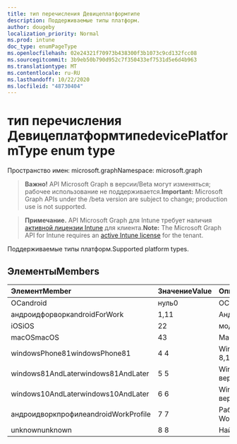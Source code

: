 ```yaml
---
title: тип перечисления Девицеплатформтипе
description: Поддерживаемые типы платформ.
author: dougeby
localization_priority: Normal
ms.prod: intune
doc_type: enumPageType
ms.openlocfilehash: 02e24321f70973b438300f3b1073c9cd132fcc08
ms.sourcegitcommit: 3b9eb50b790d952c7f350433ef7531d5e6d4b963
ms.translationtype: MT
ms.contentlocale: ru-RU
ms.lasthandoff: 10/22/2020
ms.locfileid: "48730404"
---
```

# <a name="deviceplatformtype-enum-type"></a><span data-ttu-id="34e6e-103">тип перечисления Девицеплатформтипе</span><span class="sxs-lookup"><span data-stu-id="34e6e-103">devicePlatformType enum type</span></span>

<span data-ttu-id="34e6e-104">Пространство имен: microsoft.graph</span><span class="sxs-lookup"><span data-stu-id="34e6e-104">Namespace: microsoft.graph</span></span>

> <span data-ttu-id="34e6e-105">**Важно!** API Microsoft Graph в версии/Beta могут изменяться; рабочее использование не поддерживается.</span><span class="sxs-lookup"><span data-stu-id="34e6e-105">**Important:** Microsoft Graph APIs under the /beta version are subject to change; production use is not supported.</span></span>

> <span data-ttu-id="34e6e-106">**Примечание.** API Microsoft Graph для Intune требует наличия [активной лицензии Intune](https://go.microsoft.com/fwlink/?linkid=839381) для клиента.</span><span class="sxs-lookup"><span data-stu-id="34e6e-106">**Note:** The Microsoft Graph API for Intune requires an [active Intune license](https://go.microsoft.com/fwlink/?linkid=839381) for the tenant.</span></span>

<span data-ttu-id="34e6e-107">Поддерживаемые типы платформ.</span><span class="sxs-lookup"><span data-stu-id="34e6e-107">Supported platform types.</span></span>

## <a name="members"></a><span data-ttu-id="34e6e-108">Элементы</span><span class="sxs-lookup"><span data-stu-id="34e6e-108">Members</span></span>
|<span data-ttu-id="34e6e-109">Элемент</span><span class="sxs-lookup"><span data-stu-id="34e6e-109">Member</span></span>|<span data-ttu-id="34e6e-110">Значение</span><span class="sxs-lookup"><span data-stu-id="34e6e-110">Value</span></span>|<span data-ttu-id="34e6e-111">Описание</span><span class="sxs-lookup"><span data-stu-id="34e6e-111">Description</span></span>|
|:---|:---|:---|
|<span data-ttu-id="34e6e-112">ОС</span><span class="sxs-lookup"><span data-stu-id="34e6e-112">android</span></span>|<span data-ttu-id="34e6e-113">нуль</span><span class="sxs-lookup"><span data-stu-id="34e6e-113">0</span></span>|<span data-ttu-id="34e6e-114">ОС.</span><span class="sxs-lookup"><span data-stu-id="34e6e-114">Android.</span></span>|
|<span data-ttu-id="34e6e-115">андроидфорворк</span><span class="sxs-lookup"><span data-stu-id="34e6e-115">androidForWork</span></span>|<span data-ttu-id="34e6e-116">1,1</span><span class="sxs-lookup"><span data-stu-id="34e6e-116">1</span></span>|<span data-ttu-id="34e6e-117">Андроидфорворк.</span><span class="sxs-lookup"><span data-stu-id="34e6e-117">AndroidForWork.</span></span>|
|<span data-ttu-id="34e6e-118">iOS</span><span class="sxs-lookup"><span data-stu-id="34e6e-118">iOS</span></span>|<span data-ttu-id="34e6e-119">2</span><span class="sxs-lookup"><span data-stu-id="34e6e-119">2</span></span>|<span data-ttu-id="34e6e-120">модуле.</span><span class="sxs-lookup"><span data-stu-id="34e6e-120">iOS.</span></span>|
|<span data-ttu-id="34e6e-121">macOS</span><span class="sxs-lookup"><span data-stu-id="34e6e-121">macOS</span></span>|<span data-ttu-id="34e6e-122">4</span><span class="sxs-lookup"><span data-stu-id="34e6e-122">3</span></span>|<span data-ttu-id="34e6e-123">MacOS.</span><span class="sxs-lookup"><span data-stu-id="34e6e-123">MacOS.</span></span>|
|<span data-ttu-id="34e6e-124">windowsPhone81</span><span class="sxs-lookup"><span data-stu-id="34e6e-124">windowsPhone81</span></span>|<span data-ttu-id="34e6e-125">4 </span><span class="sxs-lookup"><span data-stu-id="34e6e-125">4</span></span>|<span data-ttu-id="34e6e-126">WindowsPhone 8,1.</span><span class="sxs-lookup"><span data-stu-id="34e6e-126">WindowsPhone 8.1.</span></span>|
|<span data-ttu-id="34e6e-127">windows81AndLater</span><span class="sxs-lookup"><span data-stu-id="34e6e-127">windows81AndLater</span></span>|<span data-ttu-id="34e6e-128">5 </span><span class="sxs-lookup"><span data-stu-id="34e6e-128">5</span></span>|<span data-ttu-id="34e6e-129">Windows 8,1 и более поздние версии</span><span class="sxs-lookup"><span data-stu-id="34e6e-129">Windows 8.1 and later</span></span>|
|<span data-ttu-id="34e6e-130">windows10AndLater</span><span class="sxs-lookup"><span data-stu-id="34e6e-130">windows10AndLater</span></span>|<span data-ttu-id="34e6e-131">6 </span><span class="sxs-lookup"><span data-stu-id="34e6e-131">6</span></span>|<span data-ttu-id="34e6e-132">Windows 10 и более поздних версий.</span><span class="sxs-lookup"><span data-stu-id="34e6e-132">Windows 10 and later.</span></span>|
|<span data-ttu-id="34e6e-133">андроидворкпрофиле</span><span class="sxs-lookup"><span data-stu-id="34e6e-133">androidWorkProfile</span></span>|<span data-ttu-id="34e6e-134">7 </span><span class="sxs-lookup"><span data-stu-id="34e6e-134">7</span></span>|<span data-ttu-id="34e6e-135">Рабочий профиль Android.</span><span class="sxs-lookup"><span data-stu-id="34e6e-135">Android Work Profile.</span></span>|
|<span data-ttu-id="34e6e-136">unknown</span><span class="sxs-lookup"><span data-stu-id="34e6e-136">unknown</span></span>|<span data-ttu-id="34e6e-137">8 </span><span class="sxs-lookup"><span data-stu-id="34e6e-137">8</span></span>|<span data-ttu-id="34e6e-138">Найден.</span><span class="sxs-lookup"><span data-stu-id="34e6e-138">Unknown.</span></span>|





